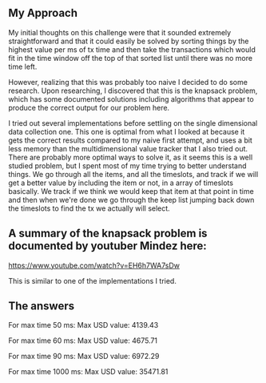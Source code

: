 ## My Approach

My initial thoughts on this challenge were that it sounded extremely straightforward and that it could easily be solved by sorting things by the highest value per ms of tx time and then take the transactions which would fit in the time window off the top of that sorted list until there was no more time left. 

However, realizing that this was probably too naive I decided to do some research. Upon researching, I discovered that this is the knapsack problem, which has some documented solutions including algorithms that appear to produce the correct output for our problem here.

I tried out several implementations before settling on the single dimensional data collection one. This one is optimal from what I looked at because it gets the correct results compared to my naive first attempt, and uses a bit less memory than the multidimensional value tracker that I also tried out. There are probably more optimal ways to solve it, as it seems this is a well studied problem, but I spent most of my time trying to better understand things. We go through all the items, and all the timeslots, and track if we will get a better value by including the item or not, in a array of timeslots basically. We track if we think we would keep that item at that point in time and then when we're done we go through the keep list jumping back down the timeslots to find the tx we actually will select.

## A summary of the knapsack problem is documented by youtuber Mindez here:

https://www.youtube.com/watch?v=EH6h7WA7sDw

This is similar to one of the implementations I tried.

## The answers 

For max time 50 ms:
Max USD value: 4139.43

For max time 60 ms:
Max USD value: 4675.71

For max time 90 ms:
Max USD value: 6972.29

For max time 1000 ms:
Max USD value: 35471.81
